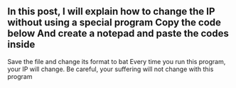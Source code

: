 In this post, I will explain how to change the IP without using a special program
Copy the code below
And create a notepad and paste the codes inside
------
Save the file and change its format to bat
Every time you run this program, your IP will change.
Be careful, your suffering will not change with this program
